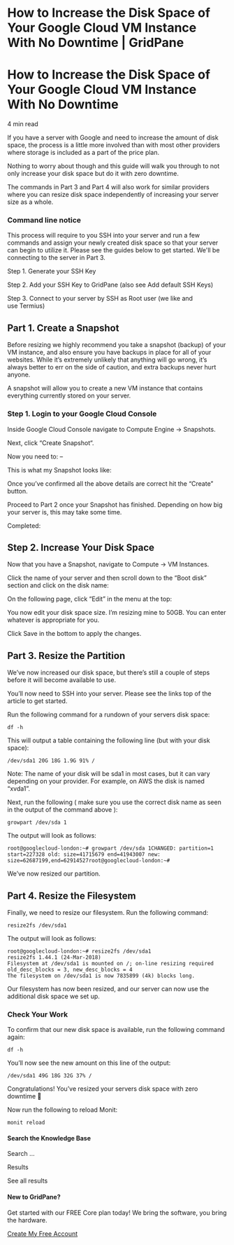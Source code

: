 # How to Increase the Disk Space of Your Google Cloud VM Instance With No Downtime | GridPane

# How to Increase the Disk Space of Your Google Cloud VM Instance With No Downtime

 

4 min read 

If you have a server with Google and need to increase the amount of disk space, the process is a little more involved than with most other providers where storage is included as a part of the price plan.

Nothing to worry about though and this guide will walk you through to not only increase your disk space but do it with zero downtime.

The commands in Part 3 and Part 4 will also work for similar providers where you can resize disk space independently of increasing your server size as a whole.

 

 

### Command line notice

This process will require to you SSH into your server and run a few commands and assign your newly created disk space so that your server can begin to utilize it. Please see the guides below to get started. We'll be connecting to the server in Part 3.

Step 1. Generate your SSH Key

Step 2. Add your SSH Key to GridPane (also see Add default SSH Keys)

Step 3. Connect to your server by SSH as Root user (we like and use Termius)

 

## Part 1. Create a Snapshot

Before resizing we highly recommend you take a snapshot (backup) of your VM instance, and also ensure you have backups in place for all of your websites. While it’s extremely unlikely that anything will go wrong, it’s always better to err on the side of caution, and extra backups never hurt anyone.

A snapshot will allow you to create a new VM instance that contains everything currently stored on your server.

### Step 1. Login to your Google Cloud Console

Inside Google Cloud Console navigate to Compute Engine -> Snapshots.

Next, click “Create Snapshot“.

Now you need to: –

This is what my Snapshot looks like:

Once you’ve confirmed all the above details are correct hit the “Create” button.

Proceed to Part 2 once your Snapshot has finished. Depending on how big your server is, this may take some time.

Completed:

 

## Step 2. Increase Your Disk Space

Now that you have a Snapshot, navigate to Compute -> VM Instances.

Click the name of your server and then scroll down to the “Boot disk” section and click on the disk name:

On the following page, click “Edit” in the menu at the top:

You now edit your disk space size. I’m resizing mine to 50GB. You can enter whatever is appropriate for you.

Click Save in the bottom to apply the changes.

 

## Part 3. Resize the Partition

We’ve now increased our disk space, but there’s still a couple of steps before it will become available to use.

You’ll now need to SSH into your server. Please see the links top of the article to get started.

Run the following command for a rundown of your servers disk space:

```
df -h
```

This will output a table containing the following line (but with your disk space):

```
/dev/sda1 20G 18G 1.9G 91% /
```

Note: The name of your disk will be sda1 in most cases, but it can vary depending on your provider. For example, on AWS the disk is named “xvda1”.

Next, run the following ( make sure you use the correct disk name as seen in the output of the command above ):

```
growpart /dev/sda 1
```

The output will look as follows:

```
root@googlecloud-london:~# growpart /dev/sda 1CHANGED: partition=1 start=227328 old: size=41715679 end=41943007 new: size=62687199,end=62914527root@googlecloud-london:~#
```

We’ve now resized our partition.

 

## Part 4. Resize the Filesystem

Finally, we need to resize our filesystem. Run the following command:

```
resize2fs /dev/sda1
```

The output will look as follows:

```
root@googlecloud-london:~# resize2fs /dev/sda1
resize2fs 1.44.1 (24-Mar-2018)
Filesystem at /dev/sda1 is mounted on /; on-line resizing required
old_desc_blocks = 3, new_desc_blocks = 4
The filesystem on /dev/sda1 is now 7835899 (4k) blocks long.
```

Our filesystem has now been resized, and our server can now use the additional disk space we set up.

### Check Your Work

To confirm that our new disk space is available, run the following command again:

```
df -h
```

You’ll now see the new amount on this line of the output:

```
/dev/sda1 49G 18G 32G 37% /
```

Congratulations! You’ve resized your servers disk space with zero downtime 🙂

Now run the following to reload Monit:

```
monit reload
```

 

 

#### Search the Knowledge Base

Search ...

 Results

See all results

#### New to GridPane?

Get started with our FREE Core plan today! We bring the software, you bring the hardware.

[Create My Free Account](https://gridpane.com/checkout/?plan=core)

